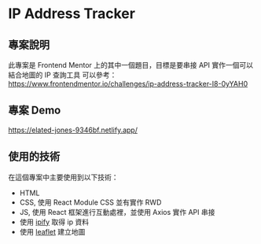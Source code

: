# IP Address Tracker

## 專案說明

此專案是 Frontend Mentor 上的其中一個題目，目標是要串接 API 實作一個可以結合地圖的 IP 查詢工具
可以參考：https://www.frontendmentor.io/challenges/ip-address-tracker-I8-0yYAH0

## 專案 Demo

https://elated-jones-9346bf.netlify.app/

## 使用的技術

在這個專案中主要使用到以下技術：

- HTML
- CSS, 使用 React Module CSS 並有實作 RWD
- JS, 使用 React 框架進行互動處裡，並使用 Axios 實作 API 串接
- 使用 [ipify](https://www.ipify.org/) 取得 ip 資料
- 使用 [leaflet](https://leafletjs.com/) 建立地圖
